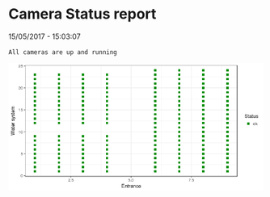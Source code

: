 Camera Status report
================
15/05/2017 - 15:03:07

    All cameras are up and running

![](camreport_files/figure-markdown_github/unnamed-chunk-2-1.png)
